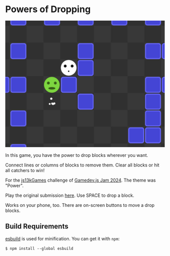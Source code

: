 # Powers of Dropping

<img src="svg/screenshot-630x500.jpg" alt="Screenshot"/>

In this game, you have the power to drop blocks wherever you want.

Connect lines or columns of blocks to remove them.
Clear all blocks or hit all catchers to win!

For the [js13kGames][js13kGames] challenge of [Gamedev.js Jam 2024][gdjam].
The theme was "Power".

Play the original submission [here][play]. Use SPACE to drop a block.

Works on your phone, too. There are on-screen buttons to move a drop blocks.

## Build Requirements

[esbuild][esbuild] is used for minification. You can get it with `npm`:

	$ npm install --global esbuild

[gdjam]: https://itch.io/jam/gamedevjs-2024
[js13kgames]: https://gamedevjs.com/jam/2024/#challenge-js13kgames
[play]: http://hhsw.de/sites/proto/gdjam2024/
[esbuild]: https://github.com/evanw/esbuild
